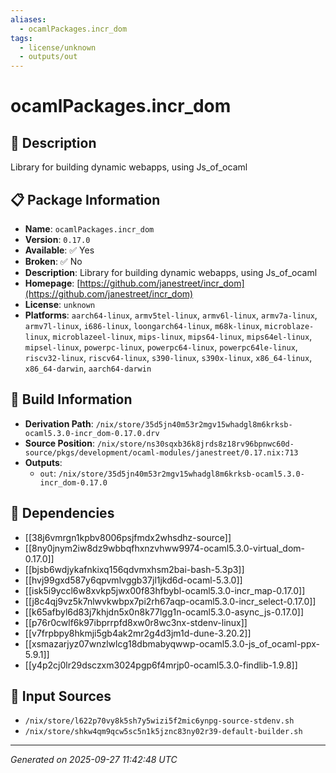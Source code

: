 ```yaml
---
aliases:
  - ocamlPackages.incr_dom
tags:
  - license/unknown
  - outputs/out
---
```


# ocamlPackages.incr_dom

## 📝 Description

Library for building dynamic webapps, using Js_of_ocaml

## 📋 Package Information

- **Name**: `ocamlPackages.incr_dom`
- **Version**: `0.17.0`
- **Available**: ✅ Yes
- **Broken**: ✅ No
- **Description**: Library for building dynamic webapps, using Js_of_ocaml
- **Homepage**: [https://github.com/janestreet/incr_dom](https://github.com/janestreet/incr_dom)
- **License**: `unknown`
- **Platforms**: `aarch64-linux`, `armv5tel-linux`, `armv6l-linux`, `armv7a-linux`, `armv7l-linux`, `i686-linux`, `loongarch64-linux`, `m68k-linux`, `microblaze-linux`, `microblazeel-linux`, `mips-linux`, `mips64-linux`, `mips64el-linux`, `mipsel-linux`, `powerpc-linux`, `powerpc64-linux`, `powerpc64le-linux`, `riscv32-linux`, `riscv64-linux`, `s390-linux`, `s390x-linux`, `x86_64-linux`, `x86_64-darwin`, `aarch64-darwin`

## 🔧 Build Information

- **Derivation Path**: `/nix/store/35d5jn40m53r2mgv15whadgl8m6krksb-ocaml5.3.0-incr_dom-0.17.0.drv`
- **Source Position**: `/nix/store/ns30sqxb36k8jrds8z18rv96bpnwc60d-source/pkgs/development/ocaml-modules/janestreet/0.17.nix:713`
- **Outputs**:
  - `out`:  `/nix/store/35d5jn40m53r2mgv15whadgl8m6krksb-ocaml5.3.0-incr_dom-0.17.0`

## 🔗 Dependencies

- [[38j6vmrgn1kpbv8006psjfmdx2whsdhz-source]]
- [[8ny0jnym2iw8dz9wbbqfhxnzvhww9974-ocaml5.3.0-virtual_dom-0.17.0]]
- [[bjsb6wdjykafnkixq156qdvmxhsm2bai-bash-5.3p3]]
- [[hvj99gxd587y6qpvmlvggb37jl1jkd6d-ocaml-5.3.0]]
- [[isk5i9yccl6w8xvkp5jwx00f83hfbybl-ocaml5.3.0-incr_map-0.17.0]]
- [[j8c4qj9vz5k7nlwvkwbpx7pi2rh67aqp-ocaml5.3.0-incr_select-0.17.0]]
- [[k65afbyl6d83j7khjdn5x0n8k77lgg1n-ocaml5.3.0-async_js-0.17.0]]
- [[p76r0cwlf6k97ibprrpfd8xw0r8wc3nx-stdenv-linux]]
- [[v7frpbpy8hkmji5gb4ak2mr2g4d3jm1d-dune-3.20.2]]
- [[xsmazarjyz07wnzlwlcg18dbmabyqwwp-ocaml5.3.0-js_of_ocaml-ppx-5.9.1]]
- [[y4p2cj0lr29dsczxm3024pgp6f4mrjp0-ocaml5.3.0-findlib-1.9.8]]

## 📁 Input Sources

- `/nix/store/l622p70vy8k5sh7y5wizi5f2mic6ynpg-source-stdenv.sh`
- `/nix/store/shkw4qm9qcw5sc5n1k5jznc83ny02r39-default-builder.sh`

---
*Generated on 2025-09-27 11:42:48 UTC*
